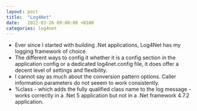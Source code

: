 ```yaml
---
layout: post
title:  "Log4Net"
date:   2022-03-26 09:00:00 +0100
categories: log4net
---
```


* Ever since I started with building .Net applications, Log4Net has my logging framework of choice.
* The different ways to config it whether it is a config section in the application config or a dedicated log4net.config file, it does offer a decent level of settings and flexibility.
* I cannot say as much about the conversion pattern options.  Caller information parameters do not seeem to work consistently.
* %class - which adds the fully qualified class name to the log message - works correctly in a .Net 5 application but not in a .Net framework 4.7.2 application. 

